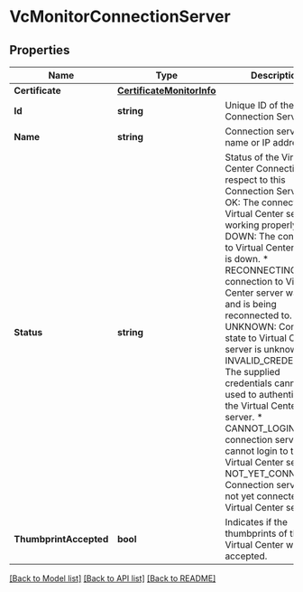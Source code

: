 # VcMonitorConnectionServer

## Properties

Name | Type | Description | Notes
------------ | ------------- | ------------- | -------------
**Certificate** | [**CertificateMonitorInfo**](CertificateMonitorInfo.md) |  | [optional] 
**Id** | **string** | Unique ID of the Connection Server. | 
**Name** | **string** | Connection server host name or IP address. | 
**Status** | **string** | Status of the Virtual Center Connection with respect to this Connection Server. * OK: The connection to Virtual Center server is working properly. * DOWN: The connection to Virtual Center server is down. * RECONNECTING: The connection to Virtual Center server was lost and is being reconnected to. * UNKNOWN: Connection state to Virtual Center server is unknown. * INVALID_CREDENTIALS: The supplied credentials cannot be used to authenticate to the Virtual Center server. * CANNOT_LOGIN: The connection server cannot login to the Virtual Center server. * NOT_YET_CONNECTED: Connection server has not yet connected to Virtual Center server. | 
**ThumbprintAccepted** | **bool** | Indicates if the thumbprints of the Virtual Center was accepted. | 

[[Back to Model list]](../README.md#documentation-for-models) [[Back to API list]](../README.md#documentation-for-api-endpoints) [[Back to README]](../README.md)


